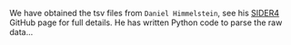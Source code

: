 We have obtained the tsv files from `Daniel Himmelstein`, see his [SIDER4](https://github.com/dhimmel/SIDER4) GitHub page for full details. He has written Python code to parse the raw data...
